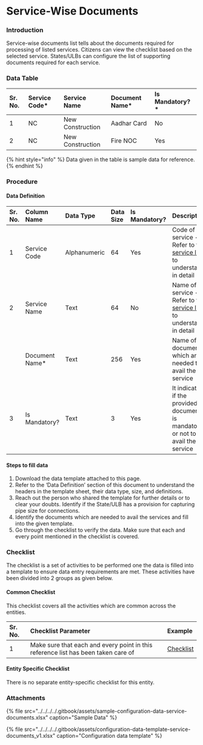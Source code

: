 # Service-Wise Documents

### Introduction

Service-wise documents list tells about the documents required for processing of listed services. Citizens can view the checklist based on the selected service. States/ULBs can configure the list of supporting documents required for each service.

### Data Table

| Sr. No. | Service Code\* | Service Name | Document Name\* | Is Mandatory?\* |
| :--- | :--- | :--- | :--- | :--- |
| 1 | NC | New Construction | Aadhar Card | No |
| 2 | NC | New Construction | Fire NOC | Yes |

{% hint style="info" %}
Data given in the table is sample data for reference.
{% endhint %}

### Procedure

#### Data Definition

| Sr. No. | Column Name | Data Type | Data Size | Is Mandatory? | Description |
| :--- | :--- | :--- | :--- | :--- | :--- |
| 1 | Service Code | Alphanumeric | 64 | Yes | Code of service - Refer to the [service list ](list-of-services.md)to understand in detail |
| 2 | Service Name | Text | 64 | No | Name of service - Refer to the [service list](list-of-services.md) to understand in detail |
|  | Document Name\* | Text | 256 | Yes | Name of documents which are needed to avail the service |
| 3 | Is Mandatory? | Text | 3 | Yes | It indicates if the provided document is mandatory or not to avail the service |

#### Steps to fill data

1. Download the data template attached to this page.
2. Refer to the ‘Data Definition’ section of this document to understand the headers in the template sheet, their data type, size, and definitions.
3. Reach out the person who shared the template for further details or to clear your doubts. Identify if the State/ULB has a provision for capturing pipe size for connections.
4. Identify the documents which are needed to avail the services and fill into the given template.
5. Go through the checklist to verify the data. Make sure that each and every point mentioned in the checklist is covered.

### Checklist

The checklist is a set of activities to be performed one the data is filled into a template to ensure data entry requirements are met. These activities have been divided into 2 groups as given below.

#### Common Checklist

This checklist covers all the activities which are common across the entities.

| Sr. No. | Checklist Parameter | Example |
| :--- | :--- | :--- |
| 1 | Make sure that each and every point in this reference list has been taken care of | [Checklist](https://digit-discuss.atlassian.net/wiki/spaces/DO/pages/502203140/Checklist) |

#### Entity Specific Checklist

There is no separate entity-specific checklist for this entity.

### Attachments

{% file src="../../../../.gitbook/assets/sample-configuration-data-service-documents.xlsx" caption="Sample Data" %}

{% file src="../../../../.gitbook/assets/configuration-data-template-service-documents\_v1.xlsx" caption="Configuration data template" %}

